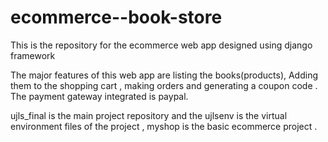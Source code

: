 # ecommerce--book-store
This is the repository for the ecommerce web app designed using django framework

The major features of this web app are listing the books(products), Adding them to the shopping cart , making orders and generating a coupon code .
The payment gateway integrated is paypal. 

ujls_final is the main project repository and the ujlsenv is the virtual environment files of the project , myshop is the basic ecommerce project .
